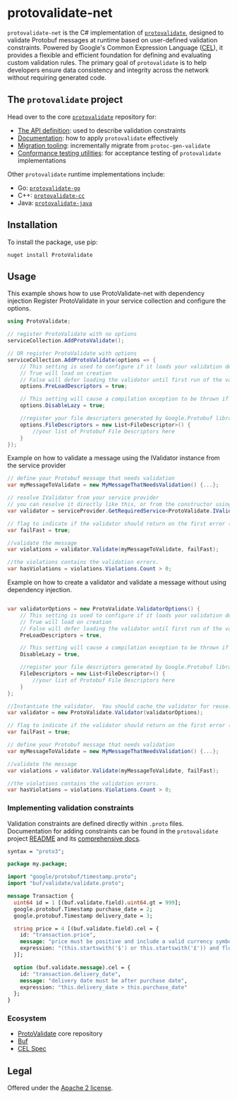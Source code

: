 # protovalidate-net

`protovalidate-net` is the C# implementation of [`protovalidate`](https://github.com/bufbuild/protovalidate), designed to validate Protobuf messages at runtime based on user-defined validation constraints. Powered by Google's Common Expression Language ([CEL](https://github.com/google/cel-spec)), it provides a flexible and efficient foundation for defining and evaluating custom validation rules. The primary goal of `protovalidate` is to help developers ensure data consistency and integrity across the network without requiring generated code.

## The `protovalidate` project

Head over to the core [`protovalidate`](https://github.com/bufbuild/protovalidate/) repository for:

- [The API definition](https://github.com/bufbuild/protovalidate/tree/main/proto/protovalidate/buf/validate/validate.proto):
  used to describe validation constraints
- [Documentation](https://github.com/bufbuild/protovalidate/tree/main/docs): how to apply `protovalidate` effectively
- [Migration tooling](https://github.com/bufbuild/protovalidate/tree/main/docs/migrate.md): incrementally migrate
  from `protoc-gen-validate`
- [Conformance testing utilities](https://github.com/bufbuild/protovalidate/tree/main/docs/conformance.md): for
  acceptance testing of `protovalidate` implementations

Other `protovalidate` runtime implementations include:

- Go: [`protovalidate-go`](https://github.com/bufbuild/protovalidate-go)
- C++: [`protovalidate-cc`](https://github.com/bufbuild/protovalidate-cc)
- Java: [`protovalidate-java`](https://github.com/bufbuild/protovalidate-java)

## Installation

To install the package, use pip:

```shell
nuget install ProtoValidate
```
## Usage

This example shows how to use ProtoValidate-net with dependency injection  Register ProtoValidate in your service collection and configure the options.
```csharp
using ProtoValidate;

// register ProtoValidate with no options
serviceCollection.AddProtoValidate();

// OR register ProtoValidate with options
serviceCollection.AddProtoValidate(options => {       
    // This setting is used to configure if it loads your validation descriptors upon creation of the validator.
    // True will load on creation
    // False will defer loading the validator until first run of the validation logic for that type.
    options.PreLoadDescriptors = true;

    // This setting will cause a compilation exception to be thrown if the message type you are validating hasn't been pre-loaded using the file descriptor list.
    options.DisableLazy = true;

    //register your file descriptors generated by Google.Protobuf library for your compiled .proto files
    options.FileDescriptors = new List<FileDescriptor>() {
        //your list of Protobuf File Descriptors here
    }
});
```

Example on how to validate a message using the IValidator instance from the service provider

```csharp
// define your Protobuf message that needs validation
var myMessageToValidate = new MyMessageThatNeedsValidation() {...};

// resolve IValidator from your service provider
// you can resolve it directly like this, or from the constructor using dependency injection
var validator = serviceProvider.GetRequiredService<ProtoValidate.IValidator>();

// flag to indicate if the validator should return on the first error (true) or validate all the fields and return all the errors in the message (false).
var failFast = true;

//validate the message
var violations = validator.Validate(myMessageToValidate, failFast);

//the violations contains the validation errors.
var hasViolations = violations.Violations.Count > 0;
```

Example on how to create a validator and validate a message without using dependency injection.

```csharp

var validatorOptions = new ProtoValidate.ValidatorOptions() {
    // This setting is used to configure if it loads your validation descriptors upon creation of the validator.
    // True will load on creation
    // False will defer loading the validator until first run of the validation logic for that type.
    PreLoadDescriptors = true,

    // This setting will cause a compilation exception to be thrown if the message type you are validating hasn't been pre-loaded using the file descriptor list.
    DisableLazy = true,

    //register your file descriptors generated by Google.Protobuf library for your compiled .proto files
    FileDescriptors = new List<FileDescriptor>() {
        //your list of Protobuf File Descriptors here
    }
};

//Instantiate the validator.  You should cache the validator for reuse.
var validator = new ProtoValidate.Validator(validatorOptions);

// flag to indicate if the validator should return on the first error (true) or validate all the fields and return all the errors in the message (false).
var failFast = true;

// define your Protobuf message that needs validation
var myMessageToValidate = new MyMessageThatNeedsValidation() {...};

//validate the message
var violations = validator.Validate(myMessageToValidate, failFast);

//the violations contains the validation errors.
var hasViolations = violations.Violations.Count > 0;

```





### Implementing validation constraints

Validation constraints are defined directly within `.proto` files. Documentation for adding constraints can be found in the `protovalidate` project [README](https://github.com/bufbuild/protovalidate) and its [comprehensive docs](https://github.com/bufbuild/protovalidate/tree/main/docs).

```protobuf
syntax = "proto3";

package my.package;

import "google/protobuf/timestamp.proto";
import "buf/validate/validate.proto";

message Transaction {
  uint64 id = 1 [(buf.validate.field).uint64.gt = 999];
  google.protobuf.Timestamp purchase_date = 2;
  google.protobuf.Timestamp delivery_date = 3;

  string price = 4 [(buf.validate.field).cel = {
    id: "transaction.price",
    message: "price must be positive and include a valid currency symbol ($ or £)",
    expression: "(this.startswith('$') or this.startswith('£')) and float(this[1:]) > 0"
  }];

  option (buf.validate.message).cel = {
    id: "transaction.delivery_date",
    message: "delivery date must be after purchase date",
    expression: "this.delivery_date > this.purchase_date"
  };
}
```

### Ecosystem

- [ProtoValidate](https://github.com/bufbuild/protovalidate) core repository
- [Buf](https://buf.build)
- [CEL Spec](https://github.com/google/cel-spec)

## Legal

Offered under the [Apache 2 license][license].

[license]: LICENSE
[buf]: https://buf.build
[buf-mod]: https://buf.build/bufbuild/protovalidate
[cel-spec]: https://github.com/google/cel-spec